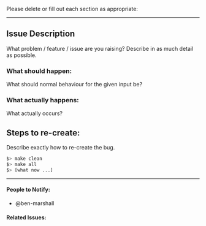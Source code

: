
Please delete or fill out each section as appropriate:

---

## Issue Description

What problem / feature / issue are you raising? Describe in as much detail
as possible.

### What should happen:

What should normal behaviour for the given input be?

### What actually happens:

What actually occurs?

## Steps to re-create:

Describe exactly how to re-create the bug.

```sh
$> make clean
$> make all
$> [what now ...]
```

---

#### People to Notify:

- @ben-marshall

#### Related Issues:


